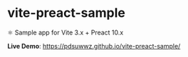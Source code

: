 # vite-preact-sample
⚛️ Sample app for Vite 3.x + Preact 10.x

**Live Demo**: https://pdsuwwz.github.io/vite-preact-sample/
